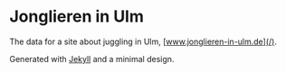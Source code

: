 
Jonglieren in Ulm
=================

The data for a site about juggling in Ulm, [www.jonglieren-in-ulm.de](/).

Generated with [Jekyll](https://github.com/mojombo/jekyll) and a minimal design.
